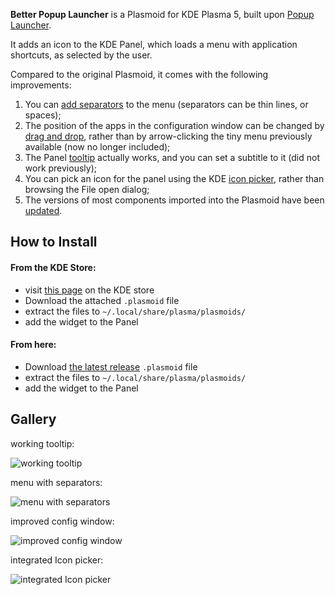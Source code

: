 **Better Popup Launcher** is a Plasmoid for KDE Plasma 5, built upon [Popup Launcher](https://github.com/dfaust/plasma-applet-popup-launcher).

It adds an icon to the KDE Panel, which loads a menu with application shortcuts, as selected by the user.

Compared to the original Plasmoid, it comes with the following improvements:

1. You can <ins>add separators</ins> to the menu (separators can be thin lines, or spaces);
2. The position of the apps in the configuration window can be changed by <ins>drag and drop</ins>, rather than by arrow-clicking the tiny menu previously available (now no longer included);
3. The Panel <ins>tooltip</ins> actually works, and you can set a subtitle to it (did not work previously);
3. You can pick an icon for the panel using the KDE <ins>icon picker</ins>, rather than browsing the File open dialog;
4. The versions of most components imported into the Plasmoid have been <ins>updated</ins>.

## How to Install
#### From the KDE Store:
* visit [this page](https://www.pling.com/p/2074266/) on the KDE store
* Download the attached `.plasmoid` file
* extract the files to `~/.local/share/plasma/plasmoids/`
* add the widget to the Panel
#### From here:
* Download [the latest release](https://github.com/unalignedcoder/better-popup-launcher/releases/tag/plasmoid) `.plasmoid` file
* extract the files to `~/.local/share/plasma/plasmoids/`
* add the widget to the Panel

## Gallery
working tooltip:

![working tooltip](https://github.com/unalignedcoder/better-popup-launcher/assets/16850566/02eaba1d-469d-43a8-a8b6-8348a8592b1e)

menu with separators:

![menu with separators](https://github.com/unalignedcoder/better-popup-launcher/assets/16850566/7c2ec6ac-80da-46cb-978a-363dd278c75a)

improved config window:

![improved config window](https://github.com/unalignedcoder/better-popup-launcher/assets/16850566/310fc3e7-d35a-4b3a-8d48-ee3e968f5e52)

integrated Icon picker:

![integrated Icon picker](https://github.com/unalignedcoder/better-popup-launcher/assets/16850566/cc4f12cf-d597-4eba-914c-444213d9aa55)

